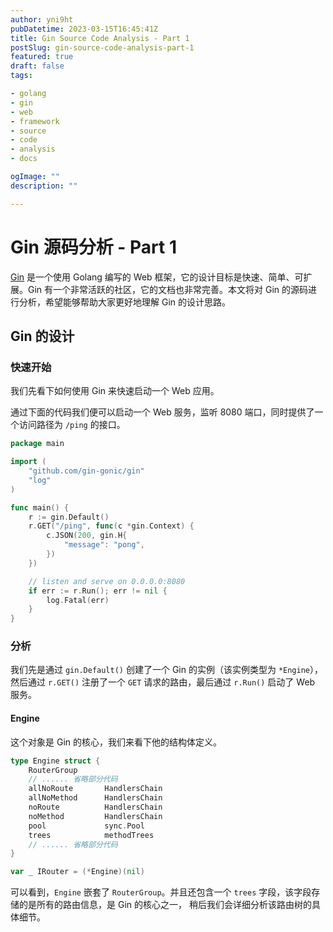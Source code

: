 ```yaml
---
author: yni9ht
pubDatetime: 2023-03-15T16:45:41Z
title: Gin Source Code Analysis - Part 1
postSlug: gin-source-code-analysis-part-1
featured: true
draft: false
tags:

- golang
- gin
- web
- framework
- source
- code
- analysis
- docs

ogImage: ""
description: ""

---
```


# Gin 源码分析 - Part 1

[Gin](https://gin-gonic.com/) 是一个使用 Golang 编写的 Web 框架，它的设计目标是快速、简单、可扩展。Gin
有一个非常活跃的社区，它的文档也非常完善。本文将对
Gin 的源码进行分析，希望能够帮助大家更好地理解 Gin 的设计思路。

## Gin 的设计

### 快速开始

我们先看下如何使用 Gin 来快速启动一个 Web 应用。

通过下面的代码我们便可以启动一个 Web 服务，监听 8080 端口，同时提供了一个访问路径为 `/ping` 的接口。

```go
package main

import (
	"github.com/gin-gonic/gin"
	"log"
)

func main() {
	r := gin.Default()
	r.GET("/ping", func(c *gin.Context) {
		c.JSON(200, gin.H{
			"message": "pong",
		})
	})

	// listen and serve on 0.0.0.0:8080
	if err := r.Run(); err != nil {
		log.Fatal(err)
	}
}

```

### 分析

我们先是通过 `gin.Default()` 创建了一个 Gin 的实例（该实例类型为 `*Engine`），然后通过 `r.GET()` 注册了一个 `GET`
请求的路由，最后通过 `r.Run()` 启动了 Web 服务。

#### Engine

这个对象是 Gin 的核心，我们来看下他的结构体定义。

```go
type Engine struct {
	RouterGroup
	// ...... 省略部分代码
	allNoRoute       HandlersChain
	allNoMethod      HandlersChain
	noRoute          HandlersChain
	noMethod         HandlersChain
	pool             sync.Pool
	trees            methodTrees
	// ...... 省略部分代码
}

var _ IRouter = (*Engine)(nil)
```

可以看到，`Engine` 嵌套了 `RouterGroup`。并且还包含一个 `trees` 字段，该字段存储的是所有的路由信息，是 Gin 的核心之一，
稍后我们会详细分析该路由树的具体细节。
